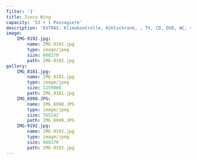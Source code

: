 ```yaml
---
filter: '1'
title: Iveco Wing
capacity: '53 + 1 Passagiere'
description: 'EXTRAS: Klimakontrolle, Kühlschrank, , TV, CD, DVD, WC, verstellbare Sitze, Sicherheitsgurt'
image:
    IMG-9192.jpg:
        name: IMG-9192.jpg
        type: image/jpeg
        size: 668370
        path: IMG-9192.jpg
gallery:
    IMG_8181.jpg:
        name: IMG_8181.jpg
        type: image/jpeg
        size: 1259006
        path: IMG_8181.jpg
    IMG_6998.JPG:
        name: IMG_6998.JPG
        type: image/jpeg
        size: 765242
        path: IMG_6998.JPG
    IMG-9192.jpg:
        name: IMG-9192.jpg
        type: image/jpeg
        size: 668370
        path: IMG-9192.jpg
---
```

